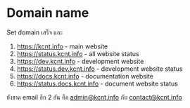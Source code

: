 # Domain name

Set domain เสร็จ และ

1. <https://kcnt.info> - main website
2. <https://status.kcnt.info> - all website status
3. <https://dev.kcnt.info> - development website
4. <https://status.dev.kcnt.info> - development website status
5. <https://docs.kcnt.info> - documentation website
6. <https://status.docs.kcnt.info> - document website status

ยังขาด email อีก 2 อัน คือ admin@kcnt.info กับ contact@kcnt.info
